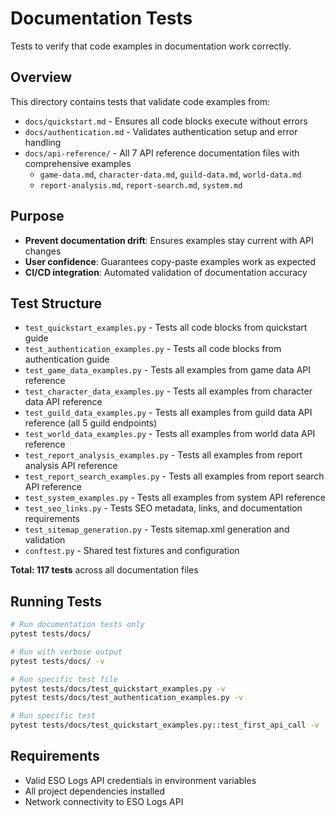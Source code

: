 # Documentation Tests

Tests to verify that code examples in documentation work correctly.

## Overview

This directory contains tests that validate code examples from:
- `docs/quickstart.md` - Ensures all code blocks execute without errors
- `docs/authentication.md` - Validates authentication setup and error handling
- `docs/api-reference/` - All 7 API reference documentation files with comprehensive examples
  - `game-data.md`, `character-data.md`, `guild-data.md`, `world-data.md`
  - `report-analysis.md`, `report-search.md`, `system.md`

## Purpose

- **Prevent documentation drift**: Ensures examples stay current with API changes
- **User confidence**: Guarantees copy-paste examples work as expected
- **CI/CD integration**: Automated validation of documentation accuracy

## Test Structure

- `test_quickstart_examples.py` - Tests all code blocks from quickstart guide
- `test_authentication_examples.py` - Tests all code blocks from authentication guide
- `test_game_data_examples.py` - Tests all examples from game data API reference
- `test_character_data_examples.py` - Tests all examples from character data API reference
- `test_guild_data_examples.py` - Tests all examples from guild data API reference (all 5 guild endpoints)
- `test_world_data_examples.py` - Tests all examples from world data API reference
- `test_report_analysis_examples.py` - Tests all examples from report analysis API reference
- `test_report_search_examples.py` - Tests all examples from report search API reference
- `test_system_examples.py` - Tests all examples from system API reference
- `test_seo_links.py` - Tests SEO metadata, links, and documentation requirements
- `test_sitemap_generation.py` - Tests sitemap.xml generation and validation
- `conftest.py` - Shared test fixtures and configuration

**Total: 117 tests** across all documentation files

## Running Tests

```bash
# Run documentation tests only
pytest tests/docs/

# Run with verbose output
pytest tests/docs/ -v

# Run specific test file
pytest tests/docs/test_quickstart_examples.py -v
pytest tests/docs/test_authentication_examples.py -v

# Run specific test
pytest tests/docs/test_quickstart_examples.py::test_first_api_call -v
```

## Requirements

- Valid ESO Logs API credentials in environment variables
- All project dependencies installed
- Network connectivity to ESO Logs API
